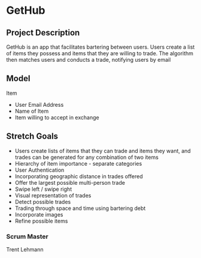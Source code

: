 # GetHub

## Project Description

GetHub is an app that facilitates bartering between users. Users create a list of items they possess and items that they are willing to trade. The algorithm then matches users and conducts a trade, notifying users by email

## Model

Item
- User Email Address
- Name of Item
- Item willing to accept in exchange

## Stretch Goals
- Users create lists of items that they can trade and items they want, and trades can be generated for any combination of two items
- Hierarchy of item importance - separate categories
- User Authentication
- Incorporating geographic distance in trades offered
- Offer the largest possible multi-person trade
- Swipe left / swipe right
- Visual representation of trades
- Detect possible trades
- Trading through space and time using bartering debt
- Incorporate images
- Refine possible items

### Scrum Master
Trent Lehmann
